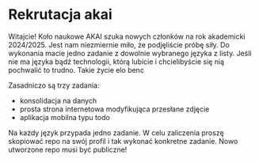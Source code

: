 # Rekrutacja akai

Witajcie!
Koło naukowe AKAI szuka nowych członków na rok akademicki 2024/2025.
Jest nam niezmiernie miło, że podjęliście próbę siły.
Do wykonania macie jedno zadanie z dowolnie wybranego języka z listy.
Jeśli nie ma języka bądź technologii, którą lubicie i chcielibyście się nią pochwalić to trudno.
Takie życie elo benc

Zasadniczo są trzy zadania:
- konsolidacja na danych
- prosta strona internetowa modyfikująca przesłane zdjęcie
- aplikacja mobilna typu todo

Na każdy język przypada jedno zadanie.
W celu zaliczenia proszę skopiować repo na swój profil i tak wykonać konkretne zadanie.
Nowo utworzone repo musi być publiczne!
